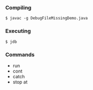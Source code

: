 ### Compiling

```
$ javac -g DebugFileMissingDemo.java
```

### Executing

```
$ jdb
```

### Commands

- run
- cont
- catch
- stop at

